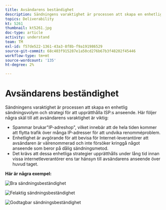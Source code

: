 ```yaml
---
title: Avsändarens beständighet
description: Sändningens varaktighet är processen att skapa en enhetlig sändningsvolym och strategi för att upprätthålla ISP:s anseende.
topics: Deliverability
kt: 5261
thumbnail: kt5261.jpg
doc-type: article
activity: understand
team: TM
exl-id: f57de522-1361-43a3-8f8b-f9a191986529
source-git-commit: 68c403f915287e1a50cd276b67b3f48202f45446
workflow-type: tm+mt
source-wordcount: '135'
ht-degree: 2%

---
```


# Avsändarens beständighet

Sändningens varaktighet är processen att skapa en enhetlig sändningsvolym och strategi för att upprätthålla ISP:s anseende. Här följer några skäl till att avsändarens varaktighet är viktig:

* Spammar brukar&quot;IP-adreshop&quot;, vilket innebär att de hela tiden kommer att flytta trafik över många IP-adresser för att undvika renomméproblem.
* Enhetlighet är avgörande för att bevisa för Internet-leverantörer att avsändaren är välrenommerad och inte försöker kringgå något anseende som beror på dålig sändningsmetod.
* Det krävs att dessa enhetliga strategier upprätthålls under lång tid innan vissa internetleverantörer ens tar hänsyn till avsändarens anseende över huvud taget.

**Här är några exempel:**

![Bra sändningsbeständighet](assets/Sender_Permanence_1.png)

![Felaktig sändningsbeständighet](assets/Sender_Permanence_2.png)

![Godtagbar sändningsbeständighet](assets/Sender_Permanence_3.png)

